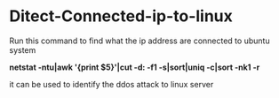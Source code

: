 # Ditect-Connected-ip-to-linux

Run this command to find what the ip address are connected to ubuntu system

**netstat -ntu|awk '{print $5}'|cut -d: -f1 -s|sort|uniq -c|sort -nk1 -r**

it can be used to identify the ddos attack to linux server
